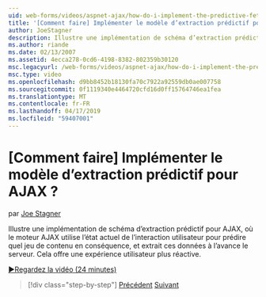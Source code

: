 ```yaml
---
uid: web-forms/videos/aspnet-ajax/how-do-i-implement-the-predictive-fetch-pattern-for-ajax
title: '[Comment faire] Implémenter le modèle d’extraction prédictif pour AJAX ? | Microsoft Docs'
author: JoeStagner
description: Illustre une implémentation de schéma d’extraction prédictif pour AJAX, où le moteur AJAX utilise l’état actuel de l’interaction utilisateur pour prédire lorsqu...
ms.author: riande
ms.date: 02/13/2007
ms.assetid: 4ecca278-0cd6-4198-8382-802359b30120
msc.legacyurl: /web-forms/videos/aspnet-ajax/how-do-i-implement-the-predictive-fetch-pattern-for-ajax
msc.type: video
ms.openlocfilehash: d9bb8452b18130fa70c7922a92559db0ae007758
ms.sourcegitcommit: 0f1119340e4464720cfd16d0ff15764746ea1fea
ms.translationtype: MT
ms.contentlocale: fr-FR
ms.lasthandoff: 04/17/2019
ms.locfileid: "59407001"
---
```

# <a name="how-do-i-implement-the-predictive-fetch-pattern-for-ajax"></a>[Comment faire] Implémenter le modèle d’extraction prédictif pour AJAX ?

par [Joe Stagner](https://github.com/JoeStagner)

Illustre une implémentation de schéma d’extraction prédictif pour AJAX, où le moteur AJAX utilise l’état actuel de l’interaction utilisateur pour prédire quel jeu de contenu en conséquence, et extrait ces données à l’avance le serveur. Cela offre une expérience utilisateur plus réactive.

[&#9654;Regardez la vidéo (24 minutes)](https://channel9.msdn.com/Blogs/ASP-NET-Site-Videos/how-do-i-implement-the-predictive-fetch-pattern-for-ajax)

> [!div class="step-by-step"]
> [Précédent](how-do-i-use-the-aspnet-ajax-timer-control.md)
> [Suivant](how-do-i-implement-the-ajax-paging-pattern.md)
